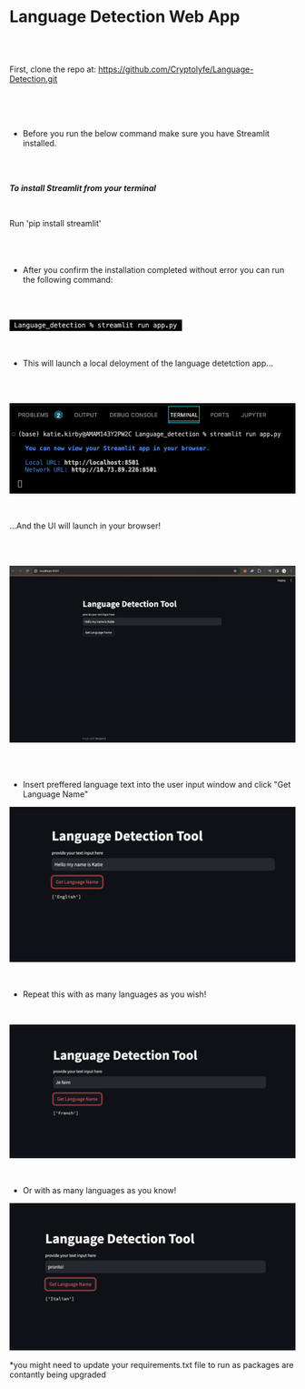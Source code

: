 # Language Detection Web App
<br>
<br> 

First, clone the repo at: https://github.com/Cryptolyfe/Language-Detection.git

<br>
<br>
<br> 

- Before you run the below command make sure you have Streamlit installed.

<br>
<br> 

***To install Streamlit from your terminal***

<br>

Run 'pip install streamlit' 
<br>
<br> 
<br>
<br>

- After you confirm the installation completed without error you can run the following command:

<br>
<br> 

![krbylogo](media/photo1.png)

<br> 

- This will launch a local deloyment of the language detetction app...

<br>
<br>

![krbylogo](media/photo2.png)

<br>

...And the UI will launch in your browser!

<br>
<br> 

![krbylogo](media/photo3.png)

<br>
<br> 

- Insert preffered language text into the user input window and click "Get Language Name"

![krbylogo](media/photo4.png)

<br> 

- Repeat this with as many languages as you wish!

<br>

![krbylogo](media/photo5.png)

<br>

- Or with as many languages as you know!

![krbylogo](media/photo6.png)

*you might need to update your requirements.txt file to run as packages are contantly being upgraded

